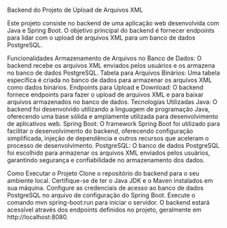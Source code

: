 Backend do Projeto de Upload de Arquivos XML


Este projeto consiste no backend de uma aplicação web desenvolvida com Java e Spring Boot. O objetivo principal do backend é fornecer endpoints para lidar com o upload de arquivos XML para um banco de dados PostgreSQL.


Funcionalidades
Armazenamento de Arquivos no Banco de Dados: O backend recebe os arquivos XML enviados pelos usuários e os armazena no banco de dados PostgreSQL.
Tabela para Arquivos Binários: Uma tabela específica é criada no banco de dados para armazenar os arquivos XML como dados binários.
Endpoints para Upload e Download: O backend fornece endpoints para fazer o upload de arquivos XML e para baixar arquivos armazenados no banco de dados.
Tecnologias Utilizadas
Java: O backend foi desenvolvido utilizando a linguagem de programação Java, oferecendo uma base sólida e amplamente utilizada para desenvolvimento de aplicativos web.
Spring Boot: O framework Spring Boot foi utilizado para facilitar o desenvolvimento do backend, oferecendo configuração simplificada, injeção de dependência e outros recursos que aceleram o processo de desenvolvimento.
PostgreSQL: O banco de dados PostgreSQL foi escolhido para armazenar os arquivos XML enviados pelos usuários, garantindo segurança e confiabilidade no armazenamento dos dados.


Como Executar o Projeto
Clone o repositório do backend para o seu ambiente local.
Certifique-se de ter o Java JDK e o Maven instalados em sua máquina.
Configure as credenciais de acesso ao banco de dados PostgreSQL no arquivo de configuração do Spring Boot.
Execute o comando mvn spring-boot:run para iniciar o servidor.
O backend estará acessível através dos endpoints definidos no projeto, geralmente em http://localhost:8080.
